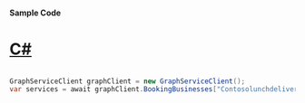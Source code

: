 #### Sample Code
# [C#](#tab/Csharp)

```C#

GraphServiceClient graphClient = new GraphServiceClient();
var services = await graphClient.BookingBusinesses["Contosolunchdelivery@M365B489948.onmicrosoft.com"].Services.Request().GetAsync();

```